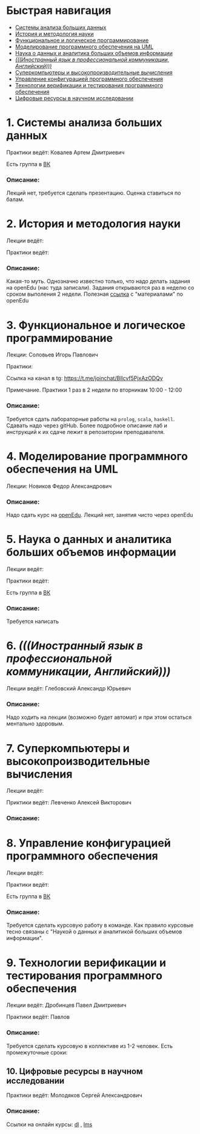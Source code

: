 # Быстрая навигация

- [Системы анализа больших данных](#1.-Системы-анализа-больших-данных)
- [История и методология науки](#2.-История-и-методология-науки)
- [Функциональное и логическое программирование](#3.-Функциональное-и-логическое-программирование)
- [Моделирование программного обеспечения на UML](#4.-Моделирование-программного-обеспечения-на-UML)
- [Наука о данных и аналитика больших объемов информации](#5.-Наука-о-данных-и-аналитика-больших-объемов-информации)
- [_(((Иностранный язык в профессиональной коммуникации, Английский)))_](#6.-(((Иностранный-язык-в-профессиональной-коммуникации,-Английский))))
- [Суперкомпьютеры и высокопроизводительные вычисления](#7.-Суперкомпьютеры-и-высокопроизводительные-вычисления)
- [Управление конфигурацией программного обеспечения](#8.-Управление-конфигурацией-программного-обеспечения)
- [Технологии верификации и тестирования программного обеспечения](#9.-Технологии-верификации-и-тестирования-программного-обеспечения)
- [Цифровые ресурсы в научном исследовании](#10.-Цифровые-ресурсы-в-научном-исследовании)


# 1. Системы анализа больших данных
Практики ведёт: Ковалев Артем Дмитриевич

Есть группа в [ВК](https://vk.com/sabd2021)

### Описание:
Лекций нет, требуется сделать презентацию. Оценка ставиться по балам.

# 2. История и методология науки
Лекции ведёт: 

Практики ведёт: 

### Описание:
Какая-то муть. Однозначно известно только, что надо делать задания на openEdu (нас туда записали). Задания открываются раз в неделю со сроком выполения 2 недели. Полезная [ссылка](https://1drv.ms/f/s!AlIKVg2kjknYmYpiQ6JEA3vCBd2BdQ) c "материалами" по openEdu

# 3. Функциональное и логическое программирование
Лекции: Соловьев Игорь Павлович

Практики: 

Ссылка на канал в tg: https://t.me/joinchat/Bllcvf5PjxAzODQy

Примечание. Практики 1 раз в 2 недели по вторникам 10:00 - 12:00

### Описание:
Требуется сдать лабораторные работы на `prolog`, `scala`, `haskell`. Сдавать надо через gitHub. Более подробное описание лаб и инструкций к их сдаче лежит в репозитории преподавателя.

# 4. Моделирование программного обеспечения на UML
Лекции: Новиков Федор Александрович

### Описание:
Надо сдать курс на [openEdu](https://openedu.ru/course/spbstu/FOMO/). Лекций нет, занятия чисто через openEdu

# 5. Наука о данных и аналитика больших объемов информации
Лекции ведёт: 

Практики ведёт: 

Есть группа в [ВК](https://vk.com/ius_big_data_2021)

### Описание:
Требуется написать 

# 6. _(((Иностранный язык в профессиональной коммуникации, Английский)))_
Лекции ведёт: Глебовский Александр Юрьевич

### Описание:
Надо ходить на лекции (возможно будет автомат) и при этом остаться ментально здоровым.

# 7. Суперкомпьютеры и высокопроизводительные вычисления
Лекции ведёт: 

Приктики ведёт: Левченко Алексей Викторович

### Описание:


# 8. Управление конфигурацией программного обеспечения
Лекции ведёт: 

Практики ведёт: 

Есть группа в [ВК](https://vk.com/club206875300)

### Описание:
Требуется сделать курсовую работу в команде. Как правило курсовые тесно связаны с "Наукой о данных и аналитикой больших объемов информации".

# 9. Технологии верификации и тестирования программного обеспечения
Лекции ведёт: Дробинцев Павел Дмитриевич

Практики ведёт: Павлов 

### Описание:
Требуется сделать курсовую в коллективе из 1-2 человек. Есть промежуточные сроки:


## 10. Цифровые ресурсы в научном исследовании
Практики ведёт: Молодяков Сергей Александрович

### Описание:

Ссылки на онлайн курсы: [dl](https://dl.spbstu.ru/course/view.php?id=1912) , [lms](https://lms.spbstu.ru/course/view.php?id=12949)

